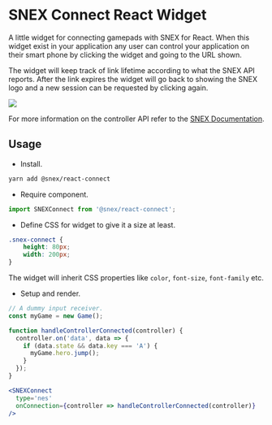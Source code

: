 # SNEX Connect React Widget

A little widget for connecting gamepads with SNEX for React. When this widget exist in your application any user can control your application on their smart phone by clicking the widget and going to the URL shown.

The widget will keep track of link lifetime according to what the SNEX API reports. After the link expires the widget will go back to showing the SNEX logo and a new session can be requested by clicking again.

<img src="http://imgur.com/G0XBL23.gif"/>

For more information on the controller API refer to the [SNEX Documentation](https://github.com/snex-io/snex-web/tree/master/docs).


## Usage

* Install.
```bash
yarn add @snex/react-connect
```

* Require component.
```js
import SNEXConnect from '@snex/react-connect';
```

* Define CSS for widget to give it a size at least.
```css
.snex-connect {
    height: 80px;
    width: 200px;
}
```
The widget will inherit CSS properties like `color`, `font-size`, `font-family` etc.

* Setup and render.
```jsx
// A dummy input receiver.
const myGame = new Game();

function handleControllerConnected(controller) {
  controller.on('data', data => {
    if (data.state && data.key === 'A') {
      myGame.hero.jump();
    }
  });
}

<SNEXConnect
  type='nes'
  onConnection={controller => handleControllerConnected(controller)}
/>
```

